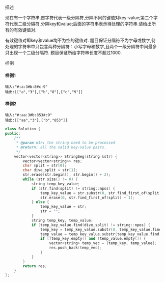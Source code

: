 描述

现在有一个字符串,首字符代表一级分隔符,分隔不同的键值对key-value;第二个字符代表二级分隔符,分隔key和value;后面的字符串表示待处理的字符串.请给出所有的有效键值对.

有效键值对即key和value均不为空的键值对.
题目保证分隔符不为字母或数字,待处理的字符串中只包含两种分隔符：小写字母和数字,且两个一级分隔符中间最多只出现一个二级分隔符.
题目保证所给字符串长度不超过1000.

样例

#### 样例1

```
输入:"#:a:3#b:8#c:9"
输出:[["a","3"],["b","8"],["c","9"]]
```

#### 样例2

```
输入:"#:aa:3#b:853#:9"
输出:[["aa","3"],["b","853"]]
```

```cpp
class Solution {
public:
    /**
     * @param str: the string need to be processed
     * @return: all the valid key-value pairs.
     */
    vector<vector<string>> StringSeg(string &str) {
        vector<vector<string>> res;
        char split = str[0];
        char dive_split = str[1];
        str.erase(str.begin(), str.begin() + 2);
        while (str.size() != 0) {
            string temp_key_value;
            if (str.find(split) != string::npos) {
                temp_key_value = str.substr(0, str.find_first_of(split));
                str.erase(0, str.find_first_of(split) + 1);
            } else {
                temp_key_value = str;
                str = "";
            }
            string temp_key, temp_value;
            if (temp_key_value.find(dive_split) != string::npos) {
                temp_key = temp_key_value.substr(0, temp_key_value.find(dive_split));
                temp_value = temp_key_value.substr(temp_key_value.find(dive_split) + 1, string::npos);
                if (!temp_key.empty() and !temp_value.empty()) {
                    vector<string> temp_vec = {temp_key, temp_value};
                    res.push_back(temp_vec);
                }
            }
        }
        return res;
    }
};
```


